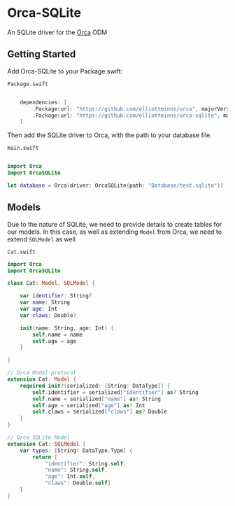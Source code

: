 # Orca-SQLite

An SQLite driver for the [Orca](https://github.com/elliottminns/orca) ODM

## Getting Started

Add Orca-SQLite to your Package.swift:

```
Package.swift
```

```swift

    dependencies: [
        .Package(url: "https://github.com/elliottminns/orca", majorVersion: 0),
        .Package(url: "https://github.com/elliottminns/orca-sqlite", majorVersion: 0)
    ]

```

Then add the SQLite driver to Orca, with the path to your database file.

```
main.swift
```

```swift

import Orca
import OrcaSQLite

let database = Orca(driver: OrcaSQLite(path: "Database/test.sqlite"))

```

## Models

Due to the nature of SQLite, we need to provide details to create tables for our models. In this case, as well as extending `Model` from Orca, we need to extend `SQLModel` as well

```
Cat.swift
```

```swift
import Orca
import OrcaSQLite

class Cat: Model, SQLModel {

    var identifier: String?
    var name: String
    var age: Int
    var claws: Double?

    init(name: String, age: Int) {
        self.name = name
        self.age = age
    }

}

// Orca Model protocol
extension Cat: Model {
    required init?(serialized: [String: DataType]) {
        self.identifier = serialized["identifier"] as? String
        self.name = serialized["name"] as! String
        self.age = serialized["age"] as! Int
        self.claws = serialized["claws"] as? Double
    }
}

// Orca SQLite Model
extension Cat: SQLModel {
    var types: [String: DataType.Type] {
        return [
            "identifier": String.self,
            "name": String.self,
            "age": Int.self,
            "claws": Double.self]
    }
}

```
